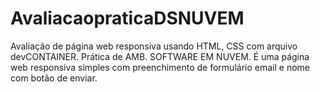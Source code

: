 # AvaliacaopraticaDSNUVEM
Avaliação de página web responsiva usando HTML, CSS com arquivo devCONTAINER. Prática de AMB. SOFTWARE EM NUVEM.
É uma página web responsiva simples com preenchimento de formulário email e nome com botão de enviar.